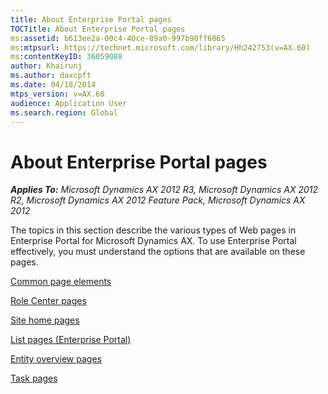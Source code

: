 ```yaml
---
title: About Enterprise Portal pages
TOCTitle: About Enterprise Portal pages
ms:assetid: b613ee2a-00c4-40ce-89a0-997b98ff6065
ms:mtpsurl: https://technet.microsoft.com/library/Hh242753(v=AX.60)
ms:contentKeyID: 36059088
author: Khairunj
ms.author: daxcpft
ms.date: 04/18/2014
mtps_version: v=AX.60
audience: Application User
ms.search.region: Global
---
```


# About Enterprise Portal pages 


_**Applies To:** Microsoft Dynamics AX 2012 R3, Microsoft Dynamics AX 2012 R2, Microsoft Dynamics AX 2012 Feature Pack, Microsoft Dynamics AX 2012_

The topics in this section describe the various types of Web pages in Enterprise Portal for Microsoft Dynamics AX. To use Enterprise Portal effectively, you must understand the options that are available on these pages.

[Common page elements](common-page-elements.md)

[Role Center pages](role-center-pages.md)

[Site home pages](site-home-pages.md)

[List pages (Enterprise Portal)](list-pages-enterprise-portal.md)

[Entity overview pages](entity-overview-pages.md)

[Task pages](task-pages.md)

  


